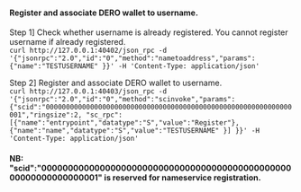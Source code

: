 #### Register and associate DERO wallet to username.   

Step 1] Check whether username is already registered. You cannot register username if already registered.  
``` curl http://127.0.0.1:40402/json_rpc -d '{"jsonrpc":"2.0","id":"0","method":"nametoaddress","params":{"name":"TESTUSERNAME" }}' -H 'Content-Type: application/json' ```  

Step 2] Register and associate DERO wallet to username.  
``` curl http://127.0.0.1:40403/json_rpc -d '{"jsonrpc":"2.0","id":"0","method":"scinvoke","params":{"scid":"0000000000000000000000000000000000000000000000000000000000000001","ringsize":2, "sc_rpc":[{"name":"entrypoint","datatype":"S","value":"Register"}, {"name":"name","datatype":"S","value":"TESTUSERNAME" }] }}' -H 'Content-Type: application/json' ```  

#### NB: "scid":"0000000000000000000000000000000000000000000000000000000000000001"  is reserved for nameservice registration.  


